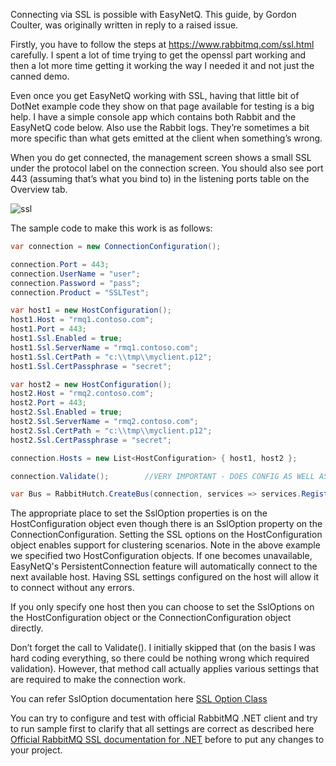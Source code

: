 Connecting via SSL is possible with EasyNetQ. This guide, by Gordon Coulter, was originally written in reply to a raised issue.

Firstly, you have to follow the steps at https://www.rabbitmq.com/ssl.html carefully. I spent a lot of time trying to get the openssl part working and then a lot more time getting it working the way I needed it and not just the canned demo.

Even once you get EasyNetQ working with SSL, having that little bit of DotNet example code they show on that page available for testing is a big help. I have a simple console app which contains both Rabbit and the EasyNetQ code below. Also use the Rabbit logs. They’re sometimes a bit more specific than what gets emitted at the client when something’s wrong.

When you do get connected, the management screen shows a small SSL under the protocol label on the connection screen. You should also see port 443 (assuming that’s what you bind to) in the listening ports table on the Overview tab.

![ssl](https://cloud.githubusercontent.com/assets/8321491/3799065/8d6ac506-1bea-11e4-84ac-9a9d71830b2e.png)

The sample code to make this work is as follows:
```C#
var connection = new ConnectionConfiguration();

connection.Port = 443;
connection.UserName = "user";
connection.Password = "pass";
connection.Product = "SSLTest";

var host1 = new HostConfiguration();
host1.Host = "rmq1.contoso.com";
host1.Port = 443;
host1.Ssl.Enabled = true;
host1.Ssl.ServerName = "rmq1.contoso.com";
host1.Ssl.CertPath = "c:\\tmp\\myclient.p12";
host1.Ssl.CertPassphrase = "secret";

var host2 = new HostConfiguration();
host2.Host = "rmq2.contoso.com";
host2.Port = 443;
host2.Ssl.Enabled = true;
host2.Ssl.ServerName = "rmq2.contoso.com";
host2.Ssl.CertPath = "c:\\tmp\\myclient.p12";
host2.Ssl.CertPassphrase = "secret";

connection.Hosts = new List<HostConfiguration> { host1, host2 };

connection.Validate();        //VERY IMPORTANT - DOES CONFIG AS WELL AS VALIDATION!

var Bus = RabbitHutch.CreateBus(connection, services => services.Register<IEasyNetQLogger>(logger => new DoNothingLogger()));
```
The appropriate place to set the SslOption properties is on the HostConfiguration object even though there is an SslOption property on the ConnectionConfiguration. Setting the SSL options on the HostConfiguration object enables support for clustering scenarios. Note in the above example we specified two HostConfiguration objects. If one becomes unavailable, EasyNetQ's PersistentConnection feature will automatically connect to the next available host. Having SSL settings configured on the host will allow it to connect without any errors.

If you only specify one host then you can choose to set the SslOptions on the HostConfiguration object or the ConnectionConfiguration object directly.

Don’t forget the call to Validate(). I initially skipped that (on the basis I was hard coding everything, so there could be nothing wrong which required validation). However, that method call actually applies various settings that are required to make the connection work.

You can refer SslOption documentation here [SSL Option Class](https://www.rabbitmq.com/releases/rabbitmq-dotnet-client/v3.5.2/rabbitmq-dotnet-client-3.5.2-client-htmldoc/html/type-RabbitMQ.Client.SslOption.html)

You can try to configure and test with official RabbitMQ .NET client and try to run sample first to clarify that all settings are correct as described here [Official RabbitMQ SSL documentation for .NET](https://www.rabbitmq.com/ssl.html#configuring-dotnet) before to put any changes to your project. 
